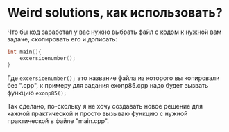 # Weird solutions, как использовать?

Что бы код заработал у вас нужно выбрать файл с кодом к нужной вам задаче, скопировать его и дописать:
```cpp
int main(){
	excersicenumber();
}
```
Где `excersicenumber();` это название файла из которого вы копировали без ".срр", к примеру для задания exonp85.cpp надо будет вызвать функцию `exonp85();`

Так сделано, по-скольку я не хочу создавать новое решение для кажной практической и просто вызываю функцию с нужной практической в файле "main.cpp".
